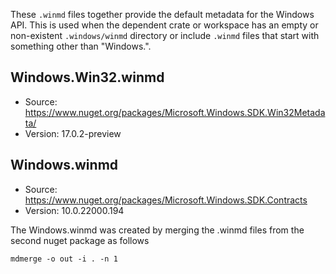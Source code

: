 These `.winmd` files together provide the default metadata for the Windows API. This is used when the
dependent crate or workspace has an empty or non-existent `.windows/winmd` directory or include
`.winmd` files that start with something other than "Windows.".

## Windows.Win32.winmd
- Source: https://www.nuget.org/packages/Microsoft.Windows.SDK.Win32Metadata/
- Version: 17.0.2-preview

## Windows.winmd
- Source: https://www.nuget.org/packages/Microsoft.Windows.SDK.Contracts
- Version: 10.0.22000.194

The Windows.winmd was created by merging the .winmd files from the second nuget package as follows

```
mdmerge -o out -i . -n 1
```
